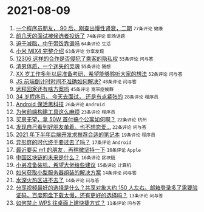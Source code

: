 # 2021-08-09

1. [一个程序员朋友， 90 后，刚查出慢性肾衰，二期](https://www.v2ex.com/t/794579) `77条评论` `健康`
1. [前几天的面试被候选者投诉了](https://www.v2ex.com/t/794596) `74条评论` `职场话题`
1. [迫于减脂，中午带饭靠谱吗](https://www.v2ex.com/t/794568) `64条评论` `生活`
1. [小米 MIX4 完整介绍](https://www.v2ex.com/t/794593) `63条评论` `分享发现`
1. [12306 这样的合作是否侵犯了乘客的隐私权](https://www.v2ex.com/t/794542) `55条评论` `问与答`
1. [渣男体质，一个迷失的灵魂](https://www.v2ex.com/t/794588) `55条评论` `随想`
1. [XX 岁工作多年以后准备考研，希望能够聆听大家的想法](https://www.v2ex.com/t/794509) `52条评论` `问与答`
1. [JS 前端倒计时时间不准确如何解决?](https://www.v2ex.com/t/794514) `48条评论` `问与答`
1. [远程回家还有啥方案吗](https://www.v2ex.com/t/794537) `45条评论` `宽带症候群`
1. [34 岁程序员， 今天去面试， 还是有点紧张的](https://www.v2ex.com/t/794671) `28条评论` `程序员`
1. [Android 保活黑科技](https://www.v2ex.com/t/794689) `26条评论` `Android`
1. [为何前端构建工具这么麻烦](https://www.v2ex.com/t/794664) `23条评论` `程序员`
1. [买房无望，拿 50W 首付搞个公寓如何啊？](https://www.v2ex.com/t/794681) `22条评论` `杭州`
1. [发现自己看到好朋友单着。也不想恋爱...](https://www.v2ex.com/t/794527) `22条评论` `问与答`
1. [2021 年下半年后端开发求推荐合适的笔记本](https://www.v2ex.com/t/794639) `19条评论` `程序员`
1. [异形屏的时代终于要过去了吗？](https://www.v2ex.com/t/794633) `17条评论` `Android`
1. [最近要买 m1 的朋友，再稍微坚持一下](https://www.v2ex.com/t/794699) `16条评论` `Apple`
1. [中国区块链的未来是什么？](https://www.v2ex.com/t/794611) `16条评论` `区块链`
1. [小弟准备装机，希望大佬给些建议](https://www.v2ex.com/t/794558) `15条评论` `计算机`
1. [如何获取小型服务器组装的解决方案](https://www.v2ex.com/t/794654) `14条评论` `问与答`
1. [水深火热区进不去了](https://www.v2ex.com/t/794607) `14条评论` `问与答`
1. [分享视频最好的选择是什么？共享对象大约 150 人左右。邮箱登录多了需要验证码，百度网盘下载太慢，还有更好的选择吗？](https://www.v2ex.com/t/794551) `13条评论` `问与答`
1. [如何禁止 WPS 往桌面上建快捷方式？](https://www.v2ex.com/t/794563) `11条评论` `问与答`
